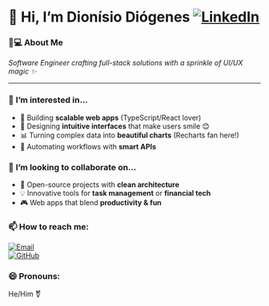 # 👋 Hi, I’m Dionísio Diógenes [![LinkedIn](https://img.shields.io/badge/-Connect-blue?style=flat&logo=linkedin)](https://www.linkedin.com/in/dionisiodiogenes/)  

### 👨💻 **About Me**  
*Software Engineer crafting full-stack solutions with a sprinkle of UI/UX magic ✨*  

---

### 🎯 **I’m interested in...**  
- 🚀 Building **scalable web apps** (TypeScript/React lover)  
- 🎨 Designing **intuitive interfaces** that make users smile 😊  
- 📊 Turning complex data into **beautiful charts** (Recharts fan here!)  
- 🤖 Automating workflows with **smart APIs**  

### 💞️ **I’m looking to collaborate on...**  
- 🧩 Open-source projects with **clean architecture**  
- 💡 Innovative tools for **task management** or **financial tech**  
- 🎮 Web apps that blend **productivity & fun**  

### 📫 **How to reach me:**  
[![Email](https://img.shields.io/badge/-dionisiodiogenesmacedo@gmail.com-c14438?style=flat&logo=gmail&logoColor=white)](mailto:dionisiodiogenesmacedo@gmail.com)  
[![GitHub](https://img.shields.io/badge/-@Dionisio--DM-181717?style=flat&logo=github)](https://github.com/Dionisio-DM)  

### 😄 **Pronouns:**  
He/Him ⚧️  
